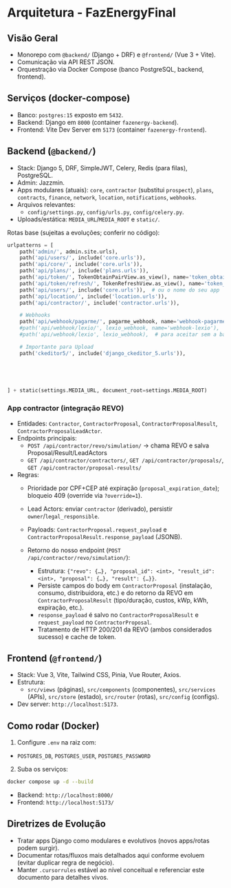 # Arquitetura - FazEnergyFinal

## Visão Geral
- Monorepo com `@backend/` (Django + DRF) e `@frontend/` (Vue 3 + Vite).
- Comunicação via API REST JSON.
- Orquestração via Docker Compose (banco PostgreSQL, backend, frontend).

## Serviços (docker-compose)
- Banco: `postgres:15` exposto em `5432`.
- Backend: Django em `8000` (container `fazenergy-backend`).
- Frontend: Vite Dev Server em `5173` (container `fazenergy-frontend`).

## Backend (`@backend/`)
- Stack: Django 5, DRF, SimpleJWT, Celery, Redis (para filas), PostgreSQL.
- Admin: Jazzmin.
- Apps modulares (atuais): `core`, `contractor` (substitui `prospect`), `plans`, `contracts`, `finance`, `network`, `location`, `notifications`, `webhooks`.
- Arquivos relevantes:
  - `config/settings.py`, `config/urls.py`, `config/celery.py`.
- Uploads/estática: `MEDIA_URL`/`MEDIA_ROOT` e `static/`.

Rotas base (sujeitas a evoluções; conferir no código):
```9:27:backend/config/urls.py
urlpatterns = [
    path('admin/', admin.site.urls),
    path('api/users/', include('core.urls')),
    path('api/core/', include('core.urls')),
    path('api/plans/', include('plans.urls')),
    path('api/token/', TokenObtainPairView.as_view(), name='token_obtain_pair'),
    path('api/token/refresh/', TokenRefreshView.as_view(), name='token_refresh'),
    path('api/users/', include('core.urls')),  # ou o nome do seu app
    path('api/location/', include('location.urls')),
    path('api/contractor/', include('contractor.urls')),

    # Webhooks
    path('api/webhook/pagarme/', pagarme_webhook, name='webhook-pagarme'),
    #path('api/webhook/lexio/', lexio_webhook, name='webhook-lexio'),
    #path('api/webhook/lexio', lexio_webhook),  # para aceitar sem a barra também

    # Importante para Upload
    path('ckeditor5/', include('django_ckeditor_5.urls')),

    
   


] + static(settings.MEDIA_URL, document_root=settings.MEDIA_ROOT)
```

### App contractor (integração REVO)
- Entidades: `Contractor`, `ContractorProposal`, `ContractorProposalResult`, `ContractorProposalLeadActor`.
- Endpoints principais:
  - `POST /api/contractor/revo/simulation/` → chama REVO e salva Proposal/Result/LeadActors
  - `GET /api/contractor/contractors/`, `GET /api/contractor/proposals/`, `GET /api/contractor/proposal-results/`
- Regras:
  - Prioridade por CPF+CEP até expiração (`proposal_expiration_date`); bloqueio 409 (override via `?override=1`).
  - Lead Actors: enviar `contractor` (derivado), persistir `owner`/`legal_responsible`.
  - Payloads: `ContractorProposal.request_payload` e `ContractorProposalResult.response_payload` (JSONB).
  
  - Retorno do nosso endpoint (`POST /api/contractor/revo/simulation/`):
    - Estrutura: `{"revo": {…}, "proposal_id": <int>, "result_id": <int>, "proposal": {…}, "result": {…}}`.
    - Persiste campos do body em `ContractorProposal` (instalação, consumo, distribuidora, etc.) e do retorno da REVO em `ContractorProposalResult` (tipo/duração, custos, kWp, kWh, expiração, etc.).
    - `response_payload` é salvo no `ContractorProposalResult` e `request_payload` no `ContractorProposal`.
    - Tratamento de HTTP 200/201 da REVO (ambos considerados sucesso) e cache de token.

## Frontend (`@frontend/`)
- Stack: Vue 3, Vite, Tailwind CSS, Pinia, Vue Router, Axios.
- Estrutura:
  - `src/views` (páginas), `src/components` (componentes), `src/services` (APIs), `src/store` (estado), `src/router` (rotas), `src/config` (configs).
- Dev server: `http://localhost:5173`.

## Como rodar (Docker)
1) Configure `.env` na raiz com:
- `POSTGRES_DB`, `POSTGRES_USER`, `POSTGRES_PASSWORD`

2) Suba os serviços:
```bash
docker compose up -d --build
```

- Backend: `http://localhost:8000/`
- Frontend: `http://localhost:5173/`

## Diretrizes de Evolução
- Tratar apps Django como modulares e evolutivos (novos apps/rotas podem surgir).
- Documentar rotas/fluxos mais detalhados aqui conforme evoluem (evitar duplicar regra de negócio).
- Manter `.cursorrules` estável ao nível conceitual e referenciar este documento para detalhes vivos.

